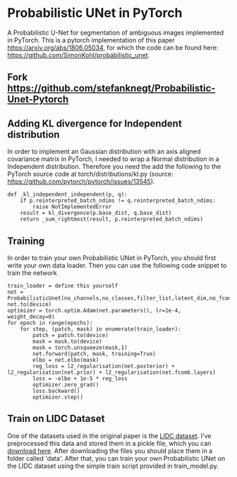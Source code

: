 # Probabilistic UNet in PyTorch
A Probabilistic U-Net for segmentation of ambiguous images implemented in PyTorch. This is a pytorch implementation of this paper https://arxiv.org/abs/1806.05034, for which the code can be found here: https://github.com/SimonKohl/probabilistic_unet. 

## Fork https://github.com/stefanknegt/Probabilistic-Unet-Pytorch

## Adding KL divergence for Independent distribution
In order to implement an Gaussian distribution with an axis aligned covariance matrix in PyTorch, I needed to wrap a Normal distribution in a Independent distribution. Therefore you need the add the following to the PyTorch source code at torch/distributions/kl.py (source: https://github.com/pytorch/pytorch/issues/13545).

```
def _kl_independent_independent(p, q):
    if p.reinterpreted_batch_ndims != q.reinterpreted_batch_ndims:
        raise NotImplementedError
    result = kl_divergence(p.base_dist, q.base_dist)
    return _sum_rightmost(result, p.reinterpreted_batch_ndims)
```

## Training
In order to train your own Probabilistic UNet in PyTorch, you should first write your own data loader. Then you can use the following code snippet to train the network

```
train_loader = define this yourself
net = ProbabilisticUnet(no_channels,no_classes,filter_list,latent_dim,no_fcomb_convs,beta)
net.to(device)
optimizer = torch.optim.Adam(net.parameters(), lr=1e-4, weight_decay=0)
for epoch in range(epochs):
    for step, (patch, mask) in enumerate(train_loader): 
        patch = patch.to(device)
        mask = mask.to(device)
        mask = torch.unsqueeze(mask,1)
        net.forward(patch, mask, training=True)
        elbo = net.elbo(mask)
        reg_loss = l2_regularisation(net.posterior) + l2_regularisation(net.prior) + l2_regularisation(net.fcomb.layers)
        loss = -elbo + 1e-5 * reg_loss
        optimizer.zero_grad()
        loss.backward()
        optimizer.step()
```

## Train on LIDC Dataset
One of the datasets used in the original paper is the [LIDC dataset](https://wiki.cancerimagingarchive.net). I've preprocessed this data and stored them in a pickle file, which you can [download here](https://drive.google.com/drive/folders/1xKfKCQo8qa6SAr3u7qWNtQjIphIrvmd5?usp=sharing). After downloading the files you should place them in a folder called 'data'. After that, you can train your own Probabilistic UNet on the LIDC dataset using the simple train script provided in train_model.py.

